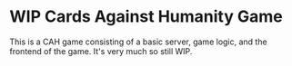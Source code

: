 # WIP Cards Against Humanity Game

This is a CAH game consisting of a basic server, game logic, and the frontend of the game. It's very much so still WIP.
